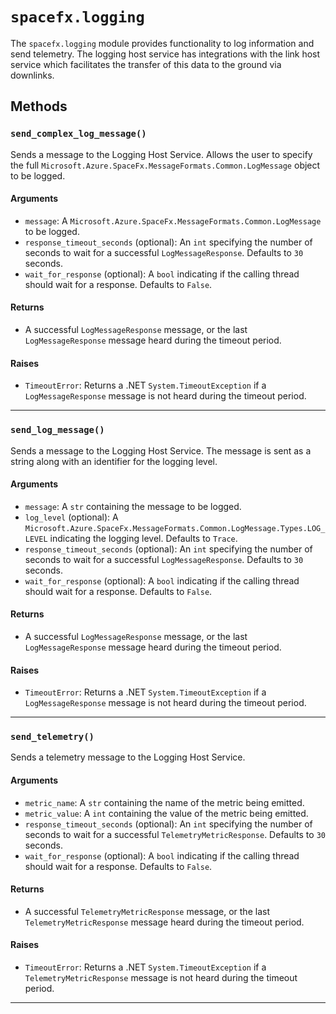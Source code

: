 # `spacefx.logging`

The `spacefx.logging` module provides functionality to log information and send telemetry. The logging host service has integrations with the link host service which facilitates the transfer of this data to the ground via downlinks.

## Methods

### `send_complex_log_message()`

Sends a message to the Logging Host Service. Allows the user to specify the full `Microsoft.Azure.SpaceFx.MessageFormats.Common.LogMessage` object to be logged.

#### **Arguments**

- `message`: A `Microsoft.Azure.SpaceFx.MessageFormats.Common.LogMessage` to be logged.
- `response_timeout_seconds` (optional): An `int` specifying the number of seconds to wait for a successful `LogMessageResponse`. Defaults to `30` seconds.
- `wait_for_response` (optional): A `bool` indicating if the calling thread should wait for a response. Defaults to `False`.

#### **Returns**

- A successful `LogMessageResponse` message, or the last `LogMessageResponse` message heard during the timeout period.

#### **Raises**

- `TimeoutError`: Returns a .NET `System.TimeoutException` if a `LogMessageResponse` message is not heard during the timeout period.

---

### `send_log_message()`

Sends a message to the Logging Host Service. The message is sent as a string along with an identifier for the logging level.

#### **Arguments**

- `message`: A `str` containing the message to be logged.
- `log_level` (optional): A `Microsoft.Azure.SpaceFx.MessageFormats.Common.LogMessage.Types.LOG_LEVEL` indicating the logging level. Defaults to `Trace`.
- `response_timeout_seconds` (optional): An `int` specifying the number of seconds to wait for a successful `LogMessageResponse`. Defaults to `30` seconds.
- `wait_for_response` (optional): A `bool` indicating if the calling thread should wait for a response. Defaults to `False`.

#### **Returns**

- A successful `LogMessageResponse` message, or the last `LogMessageResponse` message heard during the timeout period.

#### **Raises**

- `TimeoutError`: Returns a .NET `System.TimeoutException` if a `LogMessageResponse` message is not heard during the timeout period.

---

### `send_telemetry()`

Sends a telemetry message to the Logging Host Service.

#### **Arguments**

- `metric_name`: A `str` containing the name of the metric being emitted.
- `metric_value`: A `int` containing the value of the metric being emitted.
- `response_timeout_seconds` (optional): An `int` specifying the number of seconds to wait for a successful `TelemetryMetricResponse`. Defaults to `30` seconds.
- `wait_for_response` (optional): A `bool` indicating if the calling thread should wait for a response. Defaults to `False`.

#### **Returns**

- A successful `TelemetryMetricResponse` message, or the last `TelemetryMetricResponse` message heard during the timeout period.

#### **Raises**

- `TimeoutError`: Returns a .NET `System.TimeoutException` if a `TelemetryMetricResponse` message is not heard during the timeout period.

---

